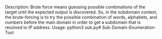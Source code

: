 Description: 
    Brute force means guessing possible combinations of the target until the expected output is discovered. 
    So, in the subdomain context, the brute-forcing is to try the possible combination of words, 
    alphabets, and numbers before the main domain in order to get a subdomain that is resolved to IP address.
Usage:
    python3 sub.py# Sub-Domain-Enumeration-Tool
